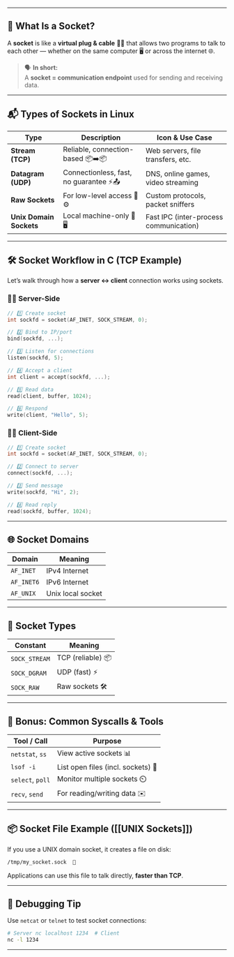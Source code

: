 ```table-of-contents
```
---
## 🧩 What Is a Socket?

A **socket** is like a **virtual plug & cable** 🧷🔌 that allows two programs to talk to each other — whether on the same computer 🖥️ or across the internet 🌐.

> 🗣️ **In short:**  
> A **socket = communication endpoint** used for sending and receiving data.

---
## 📬 Types of Sockets in Linux

|Type|Description|Icon & Use Case|
|---|---|---|
|**Stream (TCP)**|Reliable, connection-based 📦➡️📦|Web servers, file transfers, etc.|
|**Datagram (UDP)**|Connectionless, fast, no guarantee ⚡📤|DNS, online games, video streaming|
|**Raw Sockets**|For low-level access 📡⚙️|Custom protocols, packet sniffers|
|**Unix Domain Sockets**|Local machine-only 🧱🖥️|Fast IPC (inter-process communication)|

---
## 🛠️ Socket Workflow in C (TCP Example)

Let’s walk through how a **server ↔ client** connection works using sockets.
### 👨‍💻 Server-Side

```c
// 1️⃣ Create socket
int sockfd = socket(AF_INET, SOCK_STREAM, 0);

// 2️⃣ Bind to IP/port
bind(sockfd, ...);

// 3️⃣ Listen for connections
listen(sockfd, 5);

// 4️⃣ Accept a client
int client = accept(sockfd, ...);

// 5️⃣ Read data
read(client, buffer, 1024);

// 6️⃣ Respond
write(client, "Hello", 5);
```
### 👩‍💻 Client-Side

```c
// 1️⃣ Create socket
int sockfd = socket(AF_INET, SOCK_STREAM, 0);

// 2️⃣ Connect to server
connect(sockfd, ...);

// 3️⃣ Send message
write(sockfd, "Hi", 2);

// 4️⃣ Read reply
read(sockfd, buffer, 1024);
```
---
## 🌐 Socket Domains

| Domain     | Meaning           |
| ---------- | ----------------- |
| `AF_INET`  | IPv4 Internet     |
| `AF_INET6` | IPv6 Internet     |
| `AF_UNIX`  | Unix local socket |

---
## 🔧 Socket Types

| Constant      | Meaning           |
| ------------- | ----------------- |
| `SOCK_STREAM` | TCP (reliable) 📦 |
| `SOCK_DGRAM`  | UDP (fast) ⚡      |
| `SOCK_RAW`    | Raw sockets 🛠️   |

---
## 🔐 Bonus: Common Syscalls & Tools

| Tool / Call      | Purpose                            |
| ---------------- | ---------------------------------- |
| `netstat`, `ss`  | View active sockets 📊             |
| `lsof -i`        | List open files (incl. sockets) 📂 |
| `select`, `poll` | Monitor multiple sockets ⏲️        |
| `recv`, `send`   | For reading/writing data ✉️        |

---
## 📦 Socket File Example ([[UNIX Sockets]])

If you use a UNIX domain socket, it creates a file on disk:

```bash
/tmp/my_socket.sock  🧱
```

Applications can use this file to talk directly, **faster than TCP**.

---
## 🧪 Debugging Tip

Use `netcat` or `telnet` to test socket connections:

```bash
# Server nc localhost 1234  # Client
nc -l 1234
```
---
